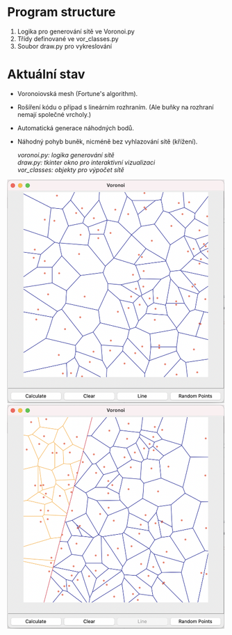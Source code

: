 # Program structure
1. Logika pro generování sítě ve Voronoi.py
2. Třídy definované ve vor_classes.py
3. Soubor draw.py pro vykreslování

# Aktuální stav
- Voronoiovská mesh (Fortune's algorithm).
- Rošíření kódu o případ s lineárním rozhraním. (Ale buňky na rozhraní nemají společné vrcholy.)
- Automatická generace náhodných bodů.
- Náhodný pohyb buněk, nicméně bez vyhlazování sítě (křížení).  

   _voronoi.py: logika generování sítě_  
  _draw.py: tkinter okno pro interaktivní vizualizaci_  
  _vor_classes: objekty pro výpočet sítě_


<p float="left">
  <img src="img/noline.png" width="500"/>
  <img src="img/line.png" width="500" /> 
</p>
